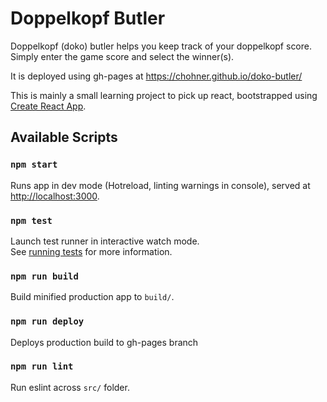 # Doppelkopf Butler
Doppelkopf (doko) butler helps you keep track of your doppelkopf score. Simply enter the game score and select the winner(s).

It is deployed using gh-pages at https://chohner.github.io/doko-butler/

This is mainly a small learning project to pick up react, bootstrapped using [Create React App](https://github.com/facebook/create-react-app).

## Available Scripts

### `npm start`
Runs app in dev mode (Hotreload, linting warnings in console), served at [http://localhost:3000](http://localhost:3000).

### `npm test`
Launch test runner in interactive watch mode.<br>
See [running tests](https://facebook.github.io/create-react-app/docs/running-tests) for more information.

### `npm run build`
Build minified production app to `build/`.

### `npm run deploy`
Deploys production build to gh-pages branch

### `npm run lint`
Run eslint across `src/` folder.
